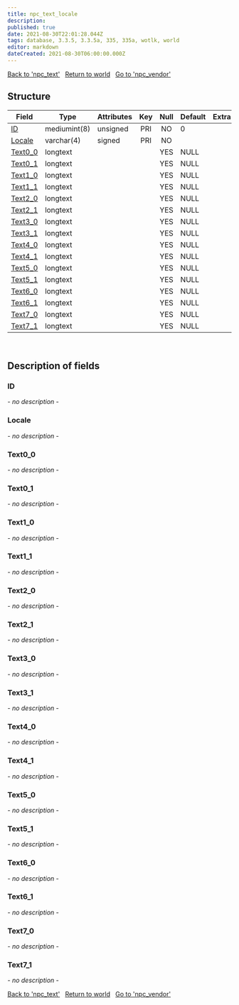 ```yaml
---
title: npc_text_locale
description: 
published: true
date: 2021-08-30T22:01:28.044Z
tags: database, 3.3.5, 3.3.5a, 335, 335a, wotlk, world
editor: markdown
dateCreated: 2021-08-30T06:00:00.000Z
---
```


<a href="https://dev.trinitycore.info/en/database/335/world/npc_text" class="mt-5 v-btn v-btn--depressed v-btn--flat v-btn--outlined theme--light v-size--default darkblue--text text--lighten-3"><span class="v-btn__content"><i aria-hidden="true" class="v-icon notranslate v-icon--left mdi mdi-arrow-left theme--light"></i><span>Back to 'npc_text'</span></span></a>&nbsp;&nbsp;&nbsp;<a href="https://dev.trinitycore.info/en/database/335/world/home" class="mt-5 v-btn v-btn--depressed v-btn--flat v-btn--outlined theme--light v-size--default darkblue--text text--lighten-3"><span class="v-btn__content"><i aria-hidden="true" class="v-icon notranslate v-icon--left mdi mdi-home-outline theme--light"></i><span>Return to world</span></span></a>&nbsp;&nbsp;&nbsp;<a href="https://dev.trinitycore.info/en/database/335/world/npc_vendor" class="mt-5 v-btn v-btn--depressed v-btn--flat v-btn--outlined theme--light v-size--default darkblue--text text--lighten-3"><span class="v-btn__content"><span>Go to 'npc_vendor'</span><i aria-hidden="true" class="v-icon notranslate v-icon--right mdi mdi-arrow-right theme--light"></i></span></a>

## Structure

| Field | Type | Attributes | Key | Null | Default | Extra | Comment |
| --- | --- | --- | :---: | :---: | --- | --- | --- |
| [ID](#id) | mediumint(8) | unsigned | PRI | NO | 0 |  |  |
| [Locale](#locale) | varchar(4) | signed | PRI | NO |  |  |  |
| [Text0_0](#text0_0) | longtext |  |  | YES | NULL |  |  |
| [Text0_1](#text0_1) | longtext |  |  | YES | NULL |  |  |
| [Text1_0](#text1_0) | longtext |  |  | YES | NULL |  |  |
| [Text1_1](#text1_1) | longtext |  |  | YES | NULL |  |  |
| [Text2_0](#text2_0) | longtext |  |  | YES | NULL |  |  |
| [Text2_1](#text2_1) | longtext |  |  | YES | NULL |  |  |
| [Text3_0](#text3_0) | longtext |  |  | YES | NULL |  |  |
| [Text3_1](#text3_1) | longtext |  |  | YES | NULL |  |  |
| [Text4_0](#text4_0) | longtext |  |  | YES | NULL |  |  |
| [Text4_1](#text4_1) | longtext |  |  | YES | NULL |  |  |
| [Text5_0](#text5_0) | longtext |  |  | YES | NULL |  |  |
| [Text5_1](#text5_1) | longtext |  |  | YES | NULL |  |  |
| [Text6_0](#text6_0) | longtext |  |  | YES | NULL |  |  |
| [Text6_1](#text6_1) | longtext |  |  | YES | NULL |  |  |
| [Text7_0](#text7_0) | longtext |  |  | YES | NULL |  |  |
| [Text7_1](#text7_1) | longtext |  |  | YES | NULL |  |  |
&nbsp;
## Description of fields

### ID
*- no description -*
&nbsp;

### Locale
*- no description -*
&nbsp;

### Text0_0
*- no description -*
&nbsp;

### Text0_1
*- no description -*
&nbsp;

### Text1_0
*- no description -*
&nbsp;

### Text1_1
*- no description -*
&nbsp;

### Text2_0
*- no description -*
&nbsp;

### Text2_1
*- no description -*
&nbsp;

### Text3_0
*- no description -*
&nbsp;

### Text3_1
*- no description -*
&nbsp;

### Text4_0
*- no description -*
&nbsp;

### Text4_1
*- no description -*
&nbsp;

### Text5_0
*- no description -*
&nbsp;

### Text5_1
*- no description -*
&nbsp;

### Text6_0
*- no description -*
&nbsp;

### Text6_1
*- no description -*
&nbsp;

### Text7_0
*- no description -*
&nbsp;

### Text7_1
*- no description -*
&nbsp;

<a href="https://dev.trinitycore.info/en/database/335/world/npc_text" class="mt-5 v-btn v-btn--depressed v-btn--flat v-btn--outlined theme--light v-size--default darkblue--text text--lighten-3"><span class="v-btn__content"><i aria-hidden="true" class="v-icon notranslate v-icon--left mdi mdi-arrow-left theme--light"></i><span>Back to 'npc_text'</span></span></a>&nbsp;&nbsp;&nbsp;<a href="https://dev.trinitycore.info/en/database/335/world/home" class="mt-5 v-btn v-btn--depressed v-btn--flat v-btn--outlined theme--light v-size--default darkblue--text text--lighten-3"><span class="v-btn__content"><i aria-hidden="true" class="v-icon notranslate v-icon--left mdi mdi-home-outline theme--light"></i><span>Return to world</span></span></a>&nbsp;&nbsp;&nbsp;<a href="https://dev.trinitycore.info/en/database/335/world/npc_vendor" class="mt-5 v-btn v-btn--depressed v-btn--flat v-btn--outlined theme--light v-size--default darkblue--text text--lighten-3"><span class="v-btn__content"><span>Go to 'npc_vendor'</span><i aria-hidden="true" class="v-icon notranslate v-icon--right mdi mdi-arrow-right theme--light"></i></span></a>

